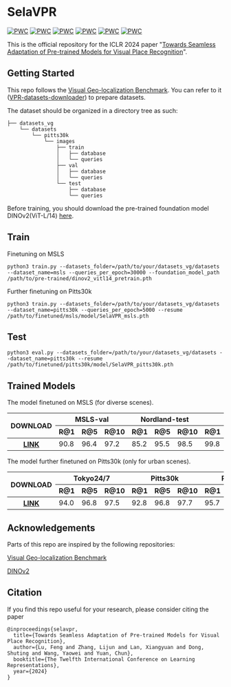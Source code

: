 # SelaVPR
[![PWC](https://img.shields.io/endpoint.svg?url=https://paperswithcode.com/badge/towards-seamless-adaptation-of-pre-trained/visual-place-recognition-on-pittsburgh-30k)](https://paperswithcode.com/sota/visual-place-recognition-on-pittsburgh-30k?p=towards-seamless-adaptation-of-pre-trained)
[![PWC](https://img.shields.io/endpoint.svg?url=https://paperswithcode.com/badge/towards-seamless-adaptation-of-pre-trained/visual-place-recognition-on-pittsburgh-250k)](https://paperswithcode.com/sota/visual-place-recognition-on-pittsburgh-250k?p=towards-seamless-adaptation-of-pre-trained)
[![PWC](https://img.shields.io/endpoint.svg?url=https://paperswithcode.com/badge/towards-seamless-adaptation-of-pre-trained/visual-place-recognition-on-tokyo247)](https://paperswithcode.com/sota/visual-place-recognition-on-tokyo247?p=towards-seamless-adaptation-of-pre-trained)
[![PWC](https://img.shields.io/endpoint.svg?url=https://paperswithcode.com/badge/towards-seamless-adaptation-of-pre-trained/visual-place-recognition-on-mapillary-val)](https://paperswithcode.com/sota/visual-place-recognition-on-mapillary-val?p=towards-seamless-adaptation-of-pre-trained)
[![PWC](https://img.shields.io/endpoint.svg?url=https://paperswithcode.com/badge/towards-seamless-adaptation-of-pre-trained/visual-place-recognition-on-nordland)](https://paperswithcode.com/sota/visual-place-recognition-on-nordland?p=towards-seamless-adaptation-of-pre-trained)
[![PWC](https://img.shields.io/endpoint.svg?url=https://paperswithcode.com/badge/towards-seamless-adaptation-of-pre-trained/visual-place-recognition-on-st-lucia)](https://paperswithcode.com/sota/visual-place-recognition-on-st-lucia?p=towards-seamless-adaptation-of-pre-trained)

This is the official repository for the ICLR 2024 paper "[Towards Seamless Adaptation of Pre-trained Models for Visual Place Recognition](https://arxiv.org/pdf/2402.14505.pdf)".

## Getting Started

This repo follows the [Visual Geo-localization Benchmark](https://github.com/gmberton/deep-visual-geo-localization-benchmark). You can refer to it ([VPR-datasets-downloader](https://github.com/gmberton/VPR-datasets-downloader)) to prepare datasets.

The dataset should be organized in a directory tree as such:

```
├── datasets_vg
    └── datasets
        └── pitts30k
            └── images
                ├── train
                │   ├── database
                │   └── queries
                ├── val
                │   ├── database
                │   └── queries
                └── test
                    ├── database
                    └── queries
```

Before training, you should download the pre-trained foundation model DINOv2(ViT-L/14) [here](https://dl.fbaipublicfiles.com/dinov2/dinov2_vitl14/dinov2_vitl14_pretrain.pth).

## Train

Finetuning on MSLS

```
python3 train.py --datasets_folder=/path/to/your/datasets_vg/datasets --dataset_name=msls --queries_per_epoch=30000 --foundation_model_path /path/to/pre-trained/dinov2_vitl14_pretrain.pth
```

Further finetuning on Pitts30k

```
python3 train.py --datasets_folder=/path/to/your/datasets_vg/datasets --dataset_name=pitts30k --queries_per_epoch=5000 --resume /path/to/finetuned/msls/model/SelaVPR_msls.pth
```

## Test

```
python3 eval.py --datasets_folder=/path/to/your/datasets_vg/datasets --dataset_name=pitts30k --resume /path/to/finetuned/pitts30k/model/SelaVPR_pitts30k.pth
```

## Trained Models
The model finetuned on MSLS (for diverse scenes).
<table>
<thead>
  <tr>
    <th rowspan="2">DOWNLOAD<br></th>
    <th colspan="3">MSLS-val</th>
    <th colspan="3">Nordland-test</th>
    <th colspan="3">St. Lucia</th>
  </tr>
  <tr>
    <th>R@1</th>
    <th>R@5</th>
    <th>R@10</th>
    <th>R@1</th>
    <th>R@5</th>
    <th>R@10</th>
    <th>R@1</th>
    <th>R@5</th>
    <th>R@10</th>
  </tr>
</thead>
<tbody>
  <tr>
    <th rowspan="3"><a href="https://drive.google.com/file/d/17kAOZi-bCucnQvH4shCxeFvdMpaVh0ud/view?usp=sharing">LINK</a></td>
    <td>90.8</td>
    <td>96.4</td>
    <td>97.2</td>
    <td>85.2</td>
    <td>95.5</td>
    <td>98.5</td>
    <td>99.8</td>
    <td>100.0</td>
    <td>100.0</td>
  </tr>
</tbody>
</table>

The model further finetuned on Pitts30k (only for urban scenes).
<table>
<thead>
  <tr>
    <th rowspan="2">DOWNLOAD<br></th>
    <th colspan="3">Tokyo24/7</th>
    <th colspan="3">Pitts30k</th>
    <th colspan="3">Pitts250k</th>
  </tr>
  <tr>
    <th>R@1</th>
    <th>R@5</th>
    <th>R@10</th>
    <th>R@1</th>
    <th>R@5</th>
    <th>R@10</th>
    <th>R@1</th>
    <th>R@5</th>
    <th>R@10</th>
  </tr>
</thead>
<tbody>
  <tr>
    <th rowspan="3"><a href="https://drive.google.com/file/d/1kqOJaxHZbh6bSY4J1Hrymjg9S9ZxsrWv/view?usp=sharing">LINK</a></td>
    <td>94.0</td>
    <td>96.8</td>
    <td>97.5</td>
    <td>92.8</td>
    <td>96.8</td>
    <td>97.7</td>
    <td>95.7</td>
    <td>98.8</td>
    <td>99.2</td>
  </tr>
</tbody>
</table>

## Acknowledgements
Parts of this repo are inspired by the following repositories:

[Visual Geo-localization Benchmark](https://github.com/gmberton/deep-visual-geo-localization-benchmark)

[DINOv2](https://github.com/facebookresearch/dinov2)

## Citation
If you find this repo useful for your research, please consider citing the paper
```
@inproceedings{selavpr,
  title={Towards Seamless Adaptation of Pre-trained Models for Visual Place Recognition},
  author={Lu, Feng and Zhang, Lijun and Lan, Xiangyuan and Dong, Shuting and Wang, Yaowei and Yuan, Chun},
  booktitle={The Twelfth International Conference on Learning Representations},
  year={2024}
}
```
